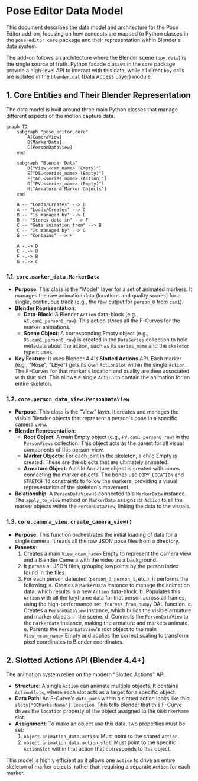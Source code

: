 # Pose Editor Data Model

This document describes the data model and architecture for the Pose Editor add-on, focusing on how concepts are mapped to Python classes in the `pose_editor.core` package and their representation within Blender's data system.

The add-on follows an architecture where the Blender scene (`bpy.data`) is the single source of truth. Python facade classes in the `core` package provide a high-level API to interact with this data, while all direct `bpy` calls are isolated in the `blender.dal` (Data Access Layer) module.

## 1. Core Entities and Their Blender Representation

The data model is built around three main Python classes that manage different aspects of the motion capture data.

```mermaid
graph TD
    subgraph "pose_editor.core"
        A[CameraView]
        B[MarkerData]
        C[PersonDataView]
    end

    subgraph "Blender Data"
        D["View_<cam_name> (Empty)"]
        E["DS.<series_name> (Empty)"]
        F["AC.<series_name> (Action)"]
        G["PV.<series_name> (Empty)"]
        H["Armature & Marker Objects"]
    end

    A -- "Loads/Creates" --> B
    A -- "Loads/Creates" --> C
    B -- "Is managed by" --> E
    B -- "Stores data in" --> F
    C -- "Gets animation from" --> B
    C -- "Is managed by" --> G
    G -- "Contains" --> H

    A -.-> D
    E -.-> B
    F -.-> B
    G -.-> C
```

### 1.1. `core.marker_data.MarkerData`

-   **Purpose**: This class is the "Model" layer for a set of animated markers. It manages the raw animation data (locations and quality scores) for a single, continuous track (e.g., the raw output for `person_0` from `cam1`).
-   **Blender Representation**:
    -   **Data-Block**: A Blender `Action` data-block (e.g., `AC.cam1_person0_raw`). This action stores all the F-Curves for the marker animations.
    -   **Scene Object**: A corresponding Empty object (e.g., `DS.cam1_person0_raw`) is created in the `DataSeries` collection to hold metadata about the action, such as its `series_name` and the `skeleton` type it uses.
-   **Key Feature**: It uses Blender 4.4's **Slotted Actions** API. Each marker (e.g., "Nose", "LEye") gets its own `ActionSlot` within the single `Action`. The F-Curves for that marker's location and quality are then associated with that slot. This allows a single `Action` to contain the animation for an entire skeleton.

### 1.2. `core.person_data_view.PersonDataView`

-   **Purpose**: This class is the "View" layer. It creates and manages the visible Blender objects that represent a person's pose in a specific camera view.
-   **Blender Representation**:
    -   **Root Object**: A main Empty object (e.g., `PV.cam1_person0_raw`) in the `PersonViews` collection. This object acts as the parent for all visual components of this person-view.
    -   **Marker Objects**: For each joint in the skeleton, a child Empty is created. These are the objects that are ultimately animated.
    -   **Armature Object**: A child Armature object is created with bones connecting the marker objects. The bones use `COPY_LOCATION` and `STRETCH_TO` constraints to follow the markers, providing a visual representation of the skeleton's movement.
-   **Relationship**: A `PersonDataView` is connected to a `MarkerData` instance. The `apply_to_view` method on `MarkerData` assigns its `Action` to all the marker objects within the `PersonDataView`, linking the data to the visuals.

### 1.3. `core.camera_view.create_camera_view()`

-   **Purpose**: This function orchestrates the initial loading of data for a single camera. It reads all the raw JSON pose files from a directory.
-   **Process**:
    1.  Creates a main `View_<cam_name>` Empty to represent the camera view and a Blender Camera with the video as a background.
    2.  It parses all JSON files, grouping keypoints by the person index found in the files.
    3.  For each person detected (`person_0`, `person_1`, etc.), it performs the following:
        a.  Creates a `MarkerData` instance to manage the animation data, which results in a new `Action` data-block.
        b.  Populates this `Action` with all the keyframe data for that person across all frames, using the high-performance `set_fcurves_from_numpy` DAL function.
        c.  Creates a `PersonDataView` instance, which builds the visible armature and marker objects in the scene.
        d.  Connects the `PersonDataView` to the `MarkerData` instance, making the armature and markers animate.
        e.  Parents the `PersonDataView`'s root object to the main `View_<cam_name>` Empty and applies the correct scaling to transform pixel coordinates to Blender coordinates.

## 2. Slotted Actions API (Blender 4.4+)

The animation system relies on the modern "Slotted Actions" API.

-   **Structure**: A single `Action` can animate multiple objects. It contains `ActionSlots`, where each slot acts as a target for a specific object.
-   **Data Path**: An F-Curve's `data_path` within a slotted action looks like this: `slots["OBMarkerName"].location`. This tells Blender that this F-Curve drives the `location` property of the object assigned to the `OBMarkerName` slot.
-   **Assignment**: To make an object use this data, two properties must be set:
    1.  `object.animation_data.action`: Must point to the shared `Action`.
    2.  `object.animation_data.action_slot`: Must point to the specific `ActionSlot` within that action that corresponds to this object.

This model is highly efficient as it allows one `Action` to drive an entire skeleton of marker objects, rather than requiring a separate `Action` for each marker.
